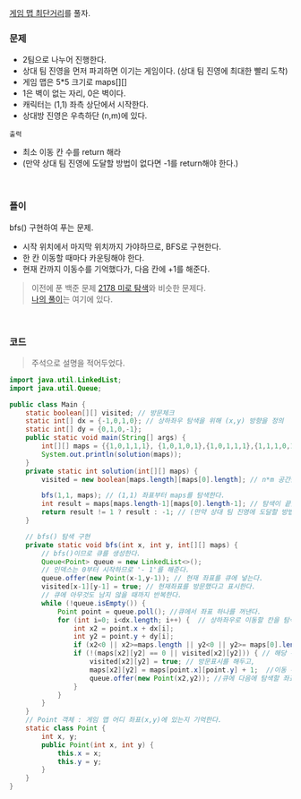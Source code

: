[게임 맵 최단거리](https://school.programmers.co.kr/learn/courses/30/lessons/1844?language=java)를 풀자. <br>

### 문제
+ 2팀으로 나누어 진행한다.
+ 상대 팀 진영을 먼저 파괴하면 이기는 게임이다. (상대 팀 진영에 최대한 빨리 도착)
+ 게임 맵은 5*5 크기로 maps[][]
+ 1은 벽이 없는 자리, 0은 벽이다.
+ 캐릭터는 (1,1) 좌측 상단에서 시작한다.
+ 상대방 진영은 우측하단 (n,m)에 있다.

`출력` <br>
+ 최소 이동 칸 수를 return 해라 
+ (만약 상대 팀 진영에 도달할 방법이 없다면 -1를 return해야 한다.)

<br>

### 플이
bfs() 구현하여 푸는 문제. <br>
+ 시작 위치에서 마지막 위치까지 가야하므로, BFS로 구현한다.
+ 한 칸 이동할 때마다 카운팅해야 한다.
+ 현재 칸까지 이동수를 기억했다가, 다음 칸에 +1를 해준다.

> 이전에 푼 백준 문제 [2178 미로 탐색](https://www.acmicpc.net/problem/2178)와 비슷한 문제다. <br>
> [나의 풀이](https://github.com/Kim-Gyuri/studying_programming_archive/blob/main/%EB%B0%B1%EC%A4%80%ED%92%80%EA%B8%B0/BFS%26DFS/2178%20%EB%AF%B8%EB%A1%9C%20%ED%83%90%EC%83%89.md)는 여기에 있다.

<br>


### 코드
> 주석으로 설명을 적어두었다. <br>
```java
import java.util.LinkedList;
import java.util.Queue;

public class Main {
    static boolean[][] visited; // 방문체크
    static int[] dx = {-1,0,1,0}; // 상하좌우 탐색을 위해 (x,y) 방향을 정의
    static int[] dy = {0,1,0,-1};
    public static void main(String[] args) {
        int[][] maps = {{1,0,1,1,1}, {1,0,1,0,1},{1,0,1,1,1},{1,1,1,0,1},{0,0,0,0,1}};
        System.out.println(solution(maps));
    }
    private static int solution(int[][] maps) {
        visited = new boolean[maps.length][maps[0].length]; // n*m 공간을 체크한다.

        bfs(1,1, maps); // (1,1) 좌표부터 maps를 탐색한다.
        int result = maps[maps.length-1][maps[0].length-1]; // 탐색이 끝났을 때 (n,m) 좌표에 이동수가 적혀있다.
        return result != 1 ? result : -1; // (만약 상대 팀 진영에 도달할 방법이 없다면 -1를 반환해야 한다.)
    }

    // bfs() 탐색 구현
    private static void bfs(int x, int y, int[][] maps) {
        // bfs()이므로 큐를 생성한다.
        Queue<Point> queue = new LinkedList<>();
        // 인덱스는 0부터 시작하므로 '- 1'를 해준다.
        queue.offer(new Point(x-1,y-1)); // 현재 좌표를 큐에 넣는다.
        visited[x-1][y-1] = true; // 현재좌표를 방문했다고 표시한다.
        // 큐에 아무것도 남지 않을 때까지 반복한다.
        while (!queue.isEmpty()) {
            Point point = queue.poll(); //큐에서 좌표 하나를 꺼낸다.
            for (int i=0; i<dx.length; i++) {  // 상하좌우로 이동할 칸을 탐색한다.
                int x2 = point.x + dx[i];
                int y2 = point.y + dy[i];
                if (x2<0 || x2>=maps.length || y2<0 || y2>= maps[0].length) continue;
                if (!(maps[x2][y2] == 0 || visited[x2][y2])) { // 해당 위치가 1이면서 방문하지 않은 곳이면
                    visited[x2][y2] = true; // 방문표시를 해두고,
                    maps[x2][y2] = maps[point.x][point.y] + 1;  //이동 수를 카운트한다.
                    queue.offer(new Point(x2,y2)); //큐에 다음에 탐색할 좌표를 저장한다.
                }
            }
        }
    }
    // Point 객체 : 게임 맵 어디 좌표(x,y)에 있는지 기억한다.
    static class Point {
        int x, y;
        public Point(int x, int y) {
            this.x = x;
            this.y = y;
        }
    }
}
```
 
